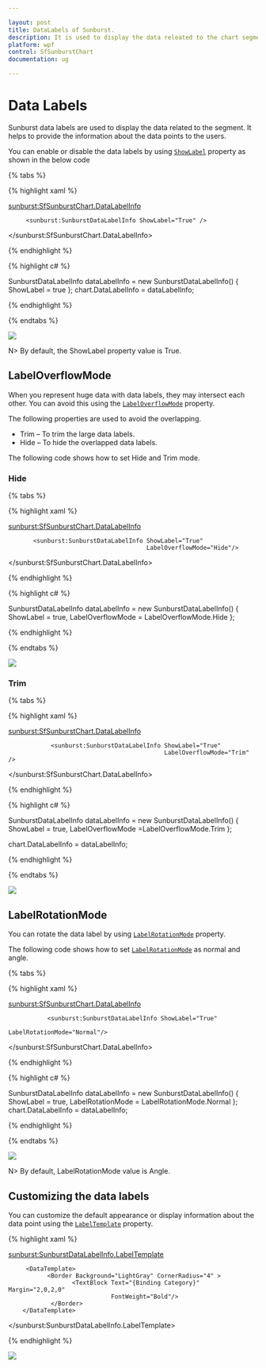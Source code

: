 ```yaml
---

layout: post
title: DataLabels of Sunburst.
description: It is used to display the data releated to the chart segment. 
platform: wpf 
control: SfSunburstChart 
documentation: ug

---
```


# Data Labels

Sunburst data labels are used to display the data related to the segment. It helps to provide the information about the data points to the users. 

You can enable or disable the data labels by using [`ShowLabel`](https://help.syncfusion.com/cr/cref_files/wpf/sfsunburstchart/Syncfusion.SfSunburstChart.WPF~Syncfusion.UI.Xaml.SunburstChart.SunburstDataLabelInfo~ShowLabel.html) property as shown in the below code 

{% tabs %}

{% highlight xaml %}

 <sunburst:SfSunburstChart.DataLabelInfo>
                
         <sunburst:SunburstDataLabelInfo ShowLabel="True" />
                
 </sunburst:SfSunburstChart.DataLabelInfo>

{% endhighlight %}

{% highlight c# %}

SunburstDataLabelInfo dataLabelInfo = new SunburstDataLabelInfo()
{
          ShowLabel = true
};
chart.DataLabelInfo = dataLabelInfo;

{% endhighlight %}

{% endtabs %}

![](DataLabel_images/DataLabel_img1.jpeg)

N> By default, the ShowLabel property value is True.

## LabelOverflowMode

When you represent huge data with data labels, they may intersect each other. You can avoid this using the [`LabelOverflowMode`](https://help.syncfusion.com/cr/cref_files/wpf/sfsunburstchart/Syncfusion.SfSunburstChart.WPF~Syncfusion.UI.Xaml.SunburstChart.SunburstDataLabelInfo~LabelOverflowMode.html) property.

The following properties are used to avoid the overlapping.

* Trim – To trim the large data labels.
* Hide – To hide the overlapped data labels.

The following code shows how to set Hide and Trim mode.

### Hide

{% tabs %}

{% highlight xaml %}

<sunburst:SfSunburstChart.DataLabelInfo>
                
           <sunburst:SunburstDataLabelInfo ShowLabel="True"
                                           LabelOverflowMode="Hide"/>
                
</sunburst:SfSunburstChart.DataLabelInfo>

{% endhighlight %}

{% highlight c# %}

SunburstDataLabelInfo dataLabelInfo = new SunburstDataLabelInfo()
{
         ShowLabel = true,
         LabelOverflowMode = LabelOverflowMode.Hide
};

{% endhighlight %}

{% endtabs %}

![](DataLabel_images/DataLabel_img2.jpeg)

### Trim

{% tabs %}

{% highlight xaml %}

<sunburst:SfSunburstChart.DataLabelInfo>
                
                <sunburst:SunburstDataLabelInfo ShowLabel="True" 
                                                LabelOverflowMode="Trim" />
                
</sunburst:SfSunburstChart.DataLabelInfo>

{% endhighlight %}

{% highlight c# %}

SunburstDataLabelInfo dataLabelInfo = new SunburstDataLabelInfo()
{
         ShowLabel = true,
         LabelOverflowMode =LabelOverflowMode.Trim
};

chart.DataLabelInfo = dataLabelInfo;

{% endhighlight %}

{% endtabs %}

![](DataLabel_images/DataLabel_img3.jpeg)

## LabelRotationMode

You can rotate the data label by using [`LabelRotationMode`](https://help.syncfusion.com/cr/cref_files/wpf/sfsunburstchart/Syncfusion.SfSunburstChart.WPF~Syncfusion.UI.Xaml.SunburstChart.SunburstDataLabelInfo~LabelRotationMode.html) property. 

The following code shows how to set [`LabelRotationMode`](https://help.syncfusion.com/cr/cref_files/wpf/sfsunburstchart/Syncfusion.SfSunburstChart.WPF~Syncfusion.UI.Xaml.SunburstChart.LabelRotationMode.html) as normal and angle. 

{% tabs %}

{% highlight xaml %}

<sunburst:SfSunburstChart.DataLabelInfo>
                
               <sunburst:SunburstDataLabelInfo ShowLabel="True" 
                                               LabelRotationMode="Normal"/>
                
</sunburst:SfSunburstChart.DataLabelInfo>

{% endhighlight %}

{% highlight c# %}

SunburstDataLabelInfo dataLabelInfo = new SunburstDataLabelInfo()
{
                ShowLabel = true,
                LabelRotationMode = LabelRotationMode.Normal
};
chart.DataLabelInfo = dataLabelInfo;

{% endhighlight %}

{% endtabs %}

![](DataLabel_images/DataLabel_img4.jpeg)


N> By default, LabelRotationMode value is Angle.

## Customizing the data labels

You can customize the default appearance or display information about the data point using the [`LabelTemplate`](https://help.syncfusion.com/cr/cref_files/wpf/sfsunburstchart/Syncfusion.SfSunburstChart.WPF~Syncfusion.UI.Xaml.SunburstChart.SunburstDataLabelInfo~LabelTemplate.html) property.

{% highlight xaml %}

   <sunburst:SunburstDataLabelInfo.LabelTemplate>

         <DataTemplate>
               <Border Background="LightGray" CornerRadius="4" >
                      <TextBlock Text="{Binding Category}" Margin="2,0,2,0"
                                 FontWeight="Bold"/>
                </Border>
        </DataTemplate>

   </sunburst:SunburstDataLabelInfo.LabelTemplate>


{% endhighlight %}

![](DataLabel_images/DataLabel_img5.jpeg)


